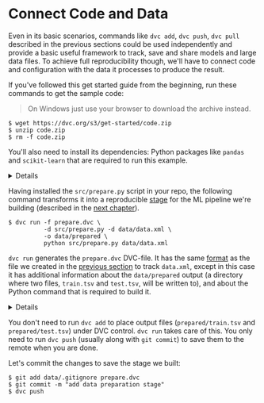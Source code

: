 # Connect Code and Data

Even in its basic scenarios, commands like `dvc add`, `dvc push`, `dvc pull`
described in the previous sections could be used independently and provide a
basic useful framework to track, save and share models and large data files. To
achieve full reproducibility though, we'll have to connect code and
configuration with the data it processes to produce the result.

If you've followed this get started guide from the beginning, run these commands
to get the sample code:

> On Windows just use your browser to download the archive instead.

```dvc
$ wget https://dvc.org/s3/get-started/code.zip
$ unzip code.zip
$ rm -f code.zip
```

You'll also need to install its dependencies: Python packages like `pandas` and
`scikit-learn` that are required to run this example.

<details>

### Expand to prepare sample code ...

After downloading the sample code, your project structure should look like this:

```dvc
$ tree
.
├── data
│   ├── data.xml
│   └── data.xml.dvc
├── requirements.txt
└── src
    ├── evaluate.py
    ├── featurization.py
    ├── prepare.py
    └── train.py
```

We **strongly** recommend using
[virtualenv](https://virtualenv.pypa.io/en/stable/) or a similar tool to isolate
your environment:

```dvc
$ virtualenv .env
$ echo ".env/" >> .gitignore
$ source .env/bin/activate
```

Now, we are ready to install dependencies to run the code:

```dvc
$ pip install -U -r requirements.txt
$ git add .
$ git commit -m "add code"
```

</details>

Having installed the `src/prepare.py` script in your repo, the following command
transforms it into a reproducible [stage](/doc/commands-reference/run) for the
ML pipeline we're building (described in the
[next chapter](/doc/get-started/example-pipeline)).

```dvc
$ dvc run -f prepare.dvc \
          -d src/prepare.py -d data/data.xml \
          -o data/prepared \
          python src/prepare.py data/data.xml
```

`dvc run` generates the `prepare.dvc` DVC-file. It has the same
[format](/doc/user-guide/dvc-file-format) as the file we created in the
[previous section](/doc/get-started/add-files) to track `data.xml`, except in
this case it has additional information about the `data/prepared` output (a
directory where two files, `train.tsv` and `test.tsv`, will be written to), and
about the Python command that is required to build it.

<details>

### Expand to learn more about what has just happened ...

This is how the result should look like now:

```diff
    .
    ├── data
    │   ├── data.xml
    │   ├── data.xml.dvc
+   │   └── prepared
+   │       ├── test.tsv
+   │       └── train.tsv
+   ├── prepare.dvc
    ├── requirements.txt
    └── src
        ├── evaluate.py
        ├── featurization.py
        ├── prepare.py
        └── train.py
```

This is how `prepare.dvc` looks like internally:

```yaml
cmd: python src/prepare.py data/data.xml
deps:
- md5: b4801c88a83f3bf5024c19a942993a48
path: src/prepare.py
- md5: a304afb96060aad90176268345e10355
path: data/data.xml
md5: c3a73109be6c186b9d72e714bcedaddb
outs:
- cache: true
md5: 6836f797f3924fb46fcfd6b9f6aa6416.dir
metric: false
path: data/prepared
wdir: .
```

> `dvc run` is just the first of a set of DVC command required to generate a
> [pipeline](/doc/get-started/pipeline) computational graph, or in other words,
> instructions on how to build a ML model (data file) from previous data files
> (or directories).

We would recommend to read a few next chapters first, before switching to other
documents. Hopefully, `dvc run` and `dvc repro` will make more sense after
finishing up this guide. You can always refer to the `dvc run` and `dvc repro`
documentation to learn the specific details about how they behave and all of
their options. Let's briefly mention what the options used above mean for this
particular example:

`-f prepare.dvc` specifies a name for the DVC-file (pipeline stage). It's
optional but we highly recommend using it to make your project structure more
readable.

`-d src/prepare.py` and `-d data/data.xml` mean that the `prepare.dvc` stage
file depends on them to produce the result. When you run `dvc repro` next time
(see next chapter) DVC will automatically check these dependencies and decide
whether this stage is up to date or or whether it requires rebuilding.

`-o data/prepared` specifies the output directory processed data will be put
into. The script creates two files in it – that will be used later to generate
features, train and evaluate the model.

And, the last line, `python src/prepare.py data/data.xml`, specifies a command
to run. This command is saved to the generated DVC-file and required by
`dvc repro`.

</details>

You don't need to run `dvc add` to place output files (`prepared/train.tsv` and
`prepared/test.tsv`) under DVC control. `dvc run` takes care of this. You only
need to run `dvc push` (usually along with `git commit`) to save them to the
remote when you are done.

Let's commit the changes to save the stage we built:

```dvc
$ git add data/.gitignore prepare.dvc
$ git commit -m "add data preparation stage"
$ dvc push
```
